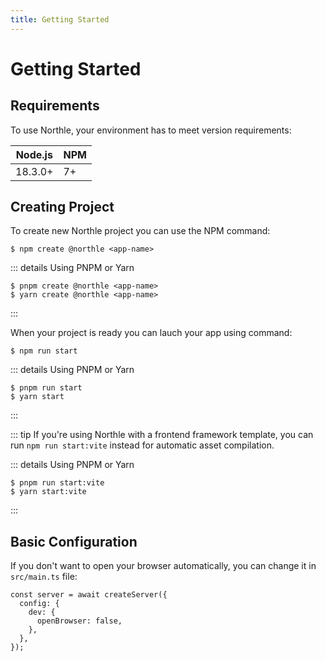 ```yaml
---
title: Getting Started
---
```


# Getting Started

## Requirements

To use Northle, your environment has to meet version requirements:

| Node.js       | NPM          |
| ------------- | ------------ |
| 18.3.0+       | 7+           |

## Creating Project

To create new Northle project you can use the NPM command:

```shell
$ npm create @northle <app-name>
```

::: details Using PNPM or Yarn
```shell
$ pnpm create @northle <app-name>
$ yarn create @northle <app-name>
```
:::

When your project is ready you can lauch your app using command:

```shell
$ npm run start
```

::: details Using PNPM or Yarn
```shell
$ pnpm run start
$ yarn start
```
:::

::: tip
If you're using Northle with a frontend framework template, you can run `npm run start:vite` instead for automatic asset compilation.

::: details Using PNPM or Yarn
```shell
$ pnpm run start:vite
$ yarn start:vite
```
:::

## Basic Configuration

If you don't want to open your browser automatically, you can change it in `src/main.ts` file:

```ts{4}
const server = await createServer({
  config: {
    dev: {
      openBrowser: false,
    },
  },
});
```
